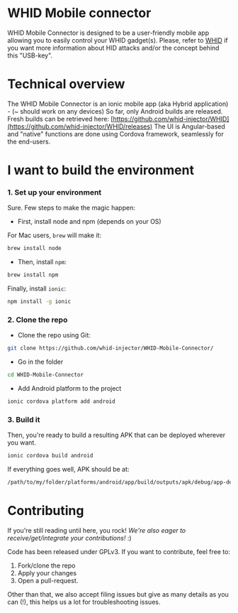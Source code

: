 # WHID Mobile connector

WHID Mobile Connector is designed to be a user-friendly mobile app allowing you to easily control your WHID gadget(s). 
Please, refer to [WHID](https://github.com/whid-injector/WHID) if you want more information about HID attacks and/or the concept behind this "USB-key". 

# Technical overview

The WHID Mobile Connector is an ionic mobile app (aka Hybrid application) - (~ should work on any devices) So far, only Android builds are released.
Fresh builds can be retrieved here: [https://github.com/whid-injector/WHID](https://github.com/whid-injector/WHID/releases)
The UI is Angular-based and "native" functions are done using Cordova framework, seamlessly for the end-users.

# I want to build the environment

### 1. Set up your environment

Sure. Few steps to make the magic happen: 

- First, install node and npm (depends on your OS)

For Mac users, ```brew``` will make it: 
```bash
brew install node
```

- Then, install ```npm```:

```bash
brew install npm
```

Finally, install ```ionic```: 

```bash
npm install -g ionic
```
### 2. Clone the repo

- Clone the repo using Git: 

```bash
git clone https://github.com/whid-injector/WHID-Mobile-Connector/
```

- Go in the folder

```bash
cd WHID-Mobile-Connector
```

- Add Android platform to the project

```bash
ionic cordova platform add android
```

### 3. Build it

Then, you're ready to build a resulting APK that can be deployed wherever you want. 

```bash
ionic cordova build android
```

If everything goes well, APK should be at:
```bash
/path/to/my/folder/platforms/android/app/build/outputs/apk/debug/app-debug.apk
```

# Contributing

If you're still reading until here, you rock! *We're also eager to receive/get/integrate your contributions!* :)

Code has been released under GPLv3. If you want to contribute, feel free to: 
1. Fork/clone the repo
2. Apply your changes
3. Open a pull-request.

Other than that, we also accept filing issues but give as many details as you can (!), this helps us a lot for troubleshooting issues. 